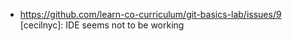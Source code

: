 * https://github.com/learn-co-curriculum/git-basics-lab/issues/9 [cecilnyc]: IDE seems not to be working
